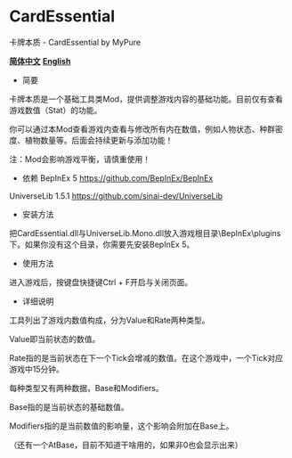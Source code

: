 # CardEssential
卡牌本质 - CardEssential by MyPure

**[简体中文](https://github.com/MyPure/CardEssential/blob/main/README.md)** **[English](https://github.com/MyPure/CardEssential/blob/main/README%20-%20EN.md)**

- 简要

卡牌本质是一个基础工具类Mod，提供调整游戏内容的基础功能。目前仅有查看游戏数值（Stat）的功能。

你可以通过本Mod查看游戏内查看与修改所有内在数值，例如人物状态、种群密度、植物数量等。后面会持续更新与添加功能！

注：Mod会影响游戏平衡，请慎重使用！

- 依赖
BepInEx 5
https://github.com/BepInEx/BepInEx

UniverseLib 1.5.1
https://github.com/sinai-dev/UniverseLib

- 安装方法

把CardEssential.dll与UniverseLib.Mono.dll放入游戏根目录\BepInEx\plugins下。如果你没有这个目录，你需要先安装BepInEx 5。

- 使用方法

进入游戏后，按键盘快捷键Ctrl + F开启与关闭页面。

- 详细说明

工具列出了游戏内数值构成，分为Value和Rate两种类型。

Value即当前状态的数值。

Rate指的是当前状态在下一个Tick会增减的数值。在这个游戏中，一个Tick对应游戏中15分钟。

每种类型又有两种数据，Base和Modifiers。

Base指的是当前状态的基础数值。

Modifiers指的是当前数值的影响量，这个影响会附加在Base上。

（还有一个AtBase，目前不知道干啥用的，如果非0也会显示出来）
